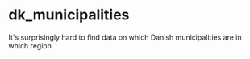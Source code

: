 # dk_municipalities
It's surprisingly hard to find data on which Danish municipalities are in which region
